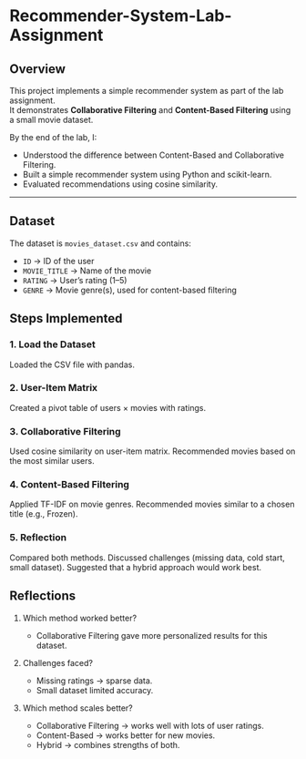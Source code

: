 # Recommender-System-Lab-Assignment

## Overview
This project implements a simple recommender system as part of the lab assignment.  
It demonstrates **Collaborative Filtering** and **Content-Based Filtering** using a small movie dataset.  

By the end of the lab, I:
- Understood the difference between Content-Based and Collaborative Filtering.
- Built a simple recommender system using Python and scikit-learn.
- Evaluated recommendations using cosine similarity.

---

## Dataset
The dataset is `movies_dataset.csv` and contains:
- `ID` → ID of the user  
- `MOVIE_TITLE` → Name of the movie  
- `RATING` → User’s rating (1–5)  
- `GENRE` → Movie genre(s), used for content-based filtering  

## Steps Implemented
### 1. Load the Dataset
Loaded the CSV file with pandas.

### 2. User-Item Matrix
Created a pivot table of users × movies with ratings.

### 3. Collaborative Filtering
Used cosine similarity on user-item matrix.
Recommended movies based on the most similar users.

### 4. Content-Based Filtering
Applied TF-IDF on movie genres.
Recommended movies similar to a chosen title (e.g., Frozen).

### 5. Reflection
Compared both methods.
Discussed challenges (missing data, cold start, small dataset).
Suggested that a hybrid approach would work best.

## Reflections

1. Which method worked better?
   - Collaborative Filtering gave more personalized results for this dataset.

2. Challenges faced?
   - Missing ratings → sparse data.
   - Small dataset limited accuracy.

3. Which method scales better?
   - Collaborative Filtering → works well with lots of user ratings.
   - Content-Based → works better for new movies.
   - Hybrid → combines strengths of both.
